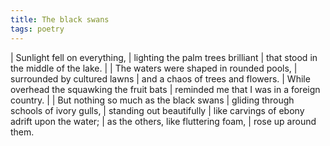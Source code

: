 ```yaml
---
title: The black swans
tags: poetry
---
```


| Sunlight fell on everything,
| lighting the palm trees brilliant
| that stood in the middle of the lake.
|
| The waters were shaped in rounded pools,
| surrounded by cultured lawns
| and a chaos of trees and flowers.
| While overhead the squawking the fruit bats
| reminded me that I was in a foreign country.
|
| But nothing so much as the black swans
| gliding through schools of ivory gulls,
| standing out beautifully
| like carvings of ebony adrift upon the water;
| as the others, like fluttering foam,
| rose up around them.
